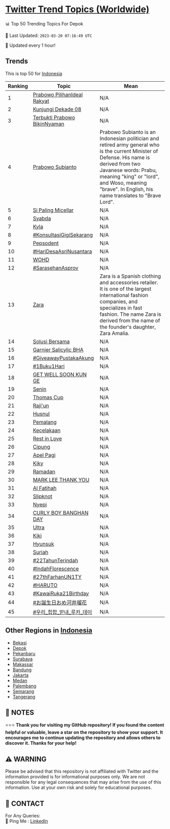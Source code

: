 [Twitter Trend Topics (Worldwide)](https://github.com/ErcinDedeoglu/Twitter-Trend-Topics)
==========


📊 Top 50 Trending Topics For Depok

📆 Last Updated: `2023-03-20 07:16:49 UTC`

🔧 Updated every 1 hour!


## Trends

This is top 50 for [Indonesia](</Indonesia>)

| Ranking | Topic | Mean |
| ------- | ------------ | ------------ |
| 1 | [Prabowo PilihanIdeal Rakyat](http://twitter.com/search?q=Prabowo+PilihanIdeal+Rakyat) | N/A |
| 2 | [Kunjungi Dekade 08](http://twitter.com/search?q=Kunjungi+Dekade+08) | N/A |
| 3 | [Terbukti Prabowo BikinNyaman](http://twitter.com/search?q=Terbukti+Prabowo+BikinNyaman) | N/A |
| 4 | [Prabowo Subianto](http://twitter.com/search?q=Prabowo+Subianto) | Prabowo Subianto is an Indonesian politician and retired army general who is the current Minister of Defense. His name is derived from two Javanese words: Prabu, meaning "king" or "lord", and Woso, meaning "brave". In English, his name translates to "Brave Lord". |
| 5 | [Si Paling Micellar](http://twitter.com/search?q=Si+Paling+Micellar) | N/A |
| 6 | [Syabda](http://twitter.com/search?q=Syabda) | N/A |
| 7 | [Kyla](http://twitter.com/search?q=Kyla) | N/A |
| 8 | [#KonsultasiGigiSekarang](http://twitter.com/search?q=%23KonsultasiGigiSekarang) | N/A |
| 9 | [Pepsodent](http://twitter.com/search?q=Pepsodent) | N/A |
| 10 | [#HariDesaAsriNusantara](http://twitter.com/search?q=%23HariDesaAsriNusantara) | N/A |
| 11 | [WOHD](http://twitter.com/search?q=WOHD) | N/A |
| 12 | [#SarasehanAsprov](http://twitter.com/search?q=%23SarasehanAsprov) | N/A |
| 13 | [Zara](http://twitter.com/search?q=Zara) | Zara is a Spanish clothing and accessories retailer. It is one of the largest international fashion companies, and specializes in fast fashion. The name Zara is derived from the name of the founder's daughter, Zara Amalia. |
| 14 | [Solusi Bersama](http://twitter.com/search?q=Solusi+Bersama) | N/A |
| 15 | [Garnier Salicylic BHA](http://twitter.com/search?q=Garnier+Salicylic+BHA) | N/A |
| 16 | [#GiveawayPustakaAkung](http://twitter.com/search?q=%23GiveawayPustakaAkung) | N/A |
| 17 | [#1Buku1Hari](http://twitter.com/search?q=%231Buku1Hari) | N/A |
| 18 | [GET WELL SOON KUN GE](http://twitter.com/search?q=GET+WELL+SOON+KUN+GE) | N/A |
| 19 | [Senin](http://twitter.com/search?q=Senin) | N/A |
| 20 | [Thomas Cup](http://twitter.com/search?q=Thomas+Cup) | N/A |
| 21 | [Raji'un](http://twitter.com/search?q=Raji%27un) | N/A |
| 22 | [Husnul](http://twitter.com/search?q=Husnul) | N/A |
| 23 | [Pemalang](http://twitter.com/search?q=Pemalang) | N/A |
| 24 | [Kecelakaan](http://twitter.com/search?q=Kecelakaan) | N/A |
| 25 | [Rest in Love](http://twitter.com/search?q=Rest+in+Love) | N/A |
| 26 | [Cipung](http://twitter.com/search?q=Cipung) | N/A |
| 27 | [Apel Pagi](http://twitter.com/search?q=Apel+Pagi) | N/A |
| 28 | [Kiky](http://twitter.com/search?q=Kiky) | N/A |
| 29 | [Ramadan](http://twitter.com/search?q=Ramadan) | N/A |
| 30 | [MARK LEE THANK YOU](http://twitter.com/search?q=MARK+LEE+THANK+YOU) | N/A |
| 31 | [Al Fatihah](http://twitter.com/search?q=Al+Fatihah) | N/A |
| 32 | [Slipknot](http://twitter.com/search?q=Slipknot) | N/A |
| 33 | [Nyepi](http://twitter.com/search?q=Nyepi) | N/A |
| 34 | [CURLY BOY BANGHAN DAY](http://twitter.com/search?q=CURLY+BOY+BANGHAN+DAY) | N/A |
| 35 | [Ultra](http://twitter.com/search?q=Ultra) | N/A |
| 36 | [Kiki](http://twitter.com/search?q=Kiki) | N/A |
| 37 | [Hyunsuk](http://twitter.com/search?q=Hyunsuk) | N/A |
| 38 | [Suriah](http://twitter.com/search?q=Suriah) | N/A |
| 39 | [#22TahunTerindah](http://twitter.com/search?q=%2322TahunTerindah) | N/A |
| 40 | [#IndahFlorescence](http://twitter.com/search?q=%23IndahFlorescence) | N/A |
| 41 | [#27thFarhanUN1TY](http://twitter.com/search?q=%2327thFarhanUN1TY) | N/A |
| 42 | [#HARUTO](http://twitter.com/search?q=%23HARUTO) | N/A |
| 43 | [#KawaiRuka21Birthday](http://twitter.com/search?q=%23KawaiRuka21Birthday) | N/A |
| 44 | [#お誕生日おめ河井瑠花](http://twitter.com/search?q=%23%e3%81%8a%e8%aa%95%e7%94%9f%e6%97%a5%e3%81%8a%e3%82%81%e6%b2%b3%e4%ba%95%e7%91%a0%e8%8a%b1) | N/A |
| 45 | [#우리_힙합_맏내_루카_데이](http://twitter.com/search?q=%23%ec%9a%b0%eb%a6%ac_%ed%9e%99%ed%95%a9_%eb%a7%8f%eb%82%b4_%eb%a3%a8%ec%b9%b4_%eb%8d%b0%ec%9d%b4) | N/A |



## Other Regions in [Indonesia](</Indonesia>)

* [Bekasi](</Indonesia/Bekasi.md>)
* [Depok](</Indonesia/Depok.md>)
* [Pekanbaru](</Indonesia/Pekanbaru.md>)
* [Surabaya](</Indonesia/Surabaya.md>)
* [Makassar](</Indonesia/Makassar.md>)
* [Bandung](</Indonesia/Bandung.md>)
* [Jakarta](</Indonesia/Jakarta.md>)
* [Medan](</Indonesia/Medan.md>)
* [Palembang](</Indonesia/Palembang.md>)
* [Semarang](</Indonesia/Semarang.md>)
* [Tangerang](</Indonesia/Tangerang.md>)



## 📝 NOTES

⭐⭐⭐ **Thank you for visiting my GitHub repository! If you found the content helpful or valuable, leave a star on the repository to show your support. It encourages me to continue updating the repository and allows others to discover it. Thanks for your help!**


## ⚠️ WARNING

Please be advised that this repository is not affiliated with Twitter and the information provided is for informational purposes only. We are not responsible for any legal consequences that may arise from the use of this information. Use at your own risk and solely for educational purposes.


## 📨 CONTACT

 For Any Queries:  
            🏓 Ping Me : [LinkedIn](https://www.linkedin.com/in/ercindedeoglu/)
